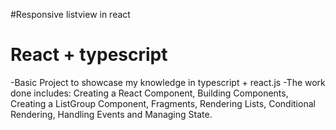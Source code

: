 #Responsive listview in react
# React + typescript
-Basic Project to showcase my knowledge in typescript + react.js
-The  work done includes: 
Creating a React Component, 
Building Components, 
Creating a ListGroup Component, 
Fragments, Rendering Lists, 
Conditional Rendering,
Handling Events and Managing State.
